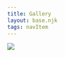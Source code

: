 ```yaml
---
title: Gallery
layout: base.njk
tags: navItem
---
```

<div class="grid">
    <div class="one"><img src="/images/DSC_0023.jpg"/></div>
    <div class="two"><img src="/images/DSC_0063.jpg" alt=""></div>
    <div class="three span-v"><img src="/images/DSC_0068.jpg" alt=""></div>
    <div class="four span-h"><img src="images/DSC_0242.jpg" alt=""></div>
    <div class="one span-v span-h"><img src="/images/Fightin.png" alt=""></div>
    <div class="two"><img src="/images/Nereidskeeplogo1.png" alt=""></div>
    <div class="three span-h"><img src="/images/PixelGymShirt.png" alt=""></div>
    <div class="four span-v"><img src="/images/spideyMelt1.jpg" alt=""></div>
    <div class="one"><img src="/images/DSC_0560.jpg" alt=""></div>
    <div class="two"><img src="/images/DSC_0467.jpg" alt=""></div>
    <div class="three"><img src="/images/DSC_0451.jpg" alt=""></div>

  </div>